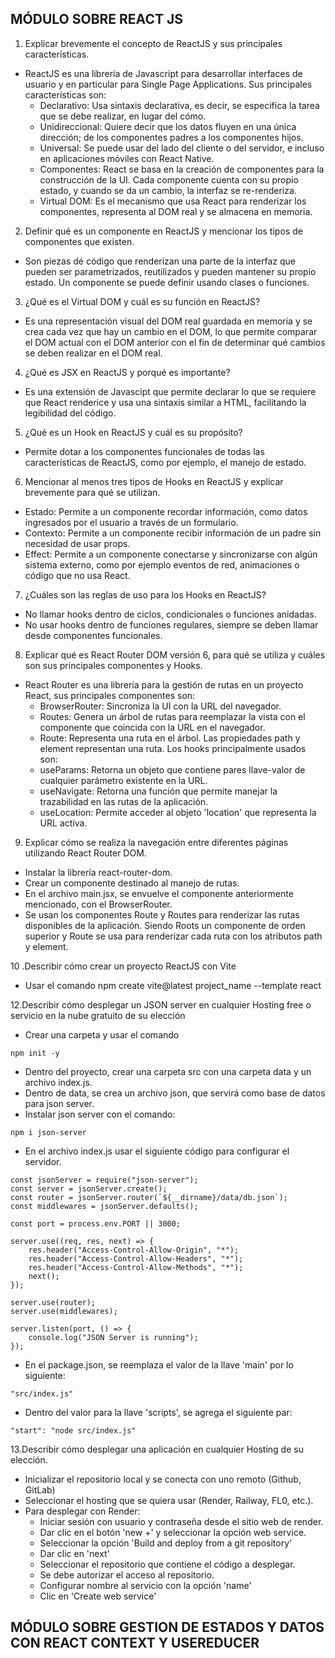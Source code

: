 
## MÓDULO SOBRE REACT JS

1. Explicar brevemente el concepto de ReactJS y sus principales características.
- ReactJS es una librería de Javascript para desarrollar interfaces de usuario y en particular para Single Page Applications. Sus principales características son:
    - Declarativo: Usa sintaxis declarativa, es decir, se especifica la tarea que se debe realizar, en lugar del cómo.
    - Unidireccional: Quiere decir que los datos fluyen en una única dirección; de los componentes padres a los componentes hijos.
    - Universal: Se puede usar del lado del cliente o del servidor, e incluso en aplicaciones móviles con React Native.
    - Componentes: React se basa en la creación de componentes para la construcción de la UI. Cada componente cuenta con su propio estado, y cuando se da un cambio, la interfaz se re-renderiza.
    - Virtual DOM: Es el mecanismo que usa React para renderizar los componentes, representa al DOM real y se almacena en memoria. 
2. Definir qué es un componente en ReactJS y mencionar los tipos de componentes que
existen.
- Son piezas dé código que renderizan una parte de la interfaz que pueden ser parametrizados, reutilizados y pueden mantener su propio estado. Un componente se puede definir usando clases o funciones.
3. ¿Qué es el Virtual DOM y cuál es su función en ReactJS?
- Es una representación visual del DOM real guardada en memoria y se crea cada vez que hay un cambio en el DOM, lo que permite comparar el DOM actual con el DOM anterior con el fin de determinar qué cambios se deben realizar en el DOM real.
4. ¿Qué es JSX en ReactJS y porqué es importante?
- Es una extensión de Javascipt que permite declarar lo que se requiere que React renderice y usa una sintaxis similar a HTML, facilitando la legibilidad del código.
5. ¿Qué es un Hook en ReactJS y cuál es su propósito?
- Permite dotar a los componentes funcionales de todas las características de ReactJS, como por ejemplo, el manejo de estado.
6. Mencionar al menos tres tipos de Hooks en ReactJS y explicar brevemente para qué se utilizan.
- Estado: Permite a un componente recordar información, como datos ingresados por el usuario a través de un formulario.
- Contexto: Permite a un componente recibir información de un padre sin necesidad de usar props.
- Effect: Permite a un componente conectarse y sincronizarse con algún sistema externo, como por ejemplo eventos de red, animaciones o código que no usa React. 

7. ¿Cuáles son las reglas de uso para los Hooks en ReactJS?
- No llamar hooks dentro de ciclos, condicionales o funciones anidadas.
- No usar hooks dentro de funciones regulares, siempre se deben llamar desde componentes funcionales.
8. Explicar qué es React Router DOM versión 6, para qué se utiliza y cuáles son sus
principales componentes y Hooks.
- React Router es una librería para la gestión de rutas en un proyecto React, sus principales componentes son:
    - BrowserRouter: Sincroniza la UI con la URL del navegador. 
    - Routes: Genera un árbol de rutas para reemplazar la vista con el componente que coincida con la URL en el navegador. 
    - Route: Representa una ruta en el árbol. Las propiedades path y element representan una ruta.
    Los hooks principalmente usados son: 
    - useParams: Retorna un objeto que contiene pares llave-valor de cualquier parámetro existente en la URL.
    - useNavigate: Retorna una función que permite manejar la trazabilidad en las rutas de la aplicación.
    - useLocation: Permite acceder al objeto 'location' que representa la URL activa.

9. Explicar cómo se realiza la navegación entre diferentes páginas utilizando React Router DOM.
- Instalar la librería react-router-dom.
- Crear un componente destinado al manejo de rutas.
- En el archivo main.jsx, se envuelve el componente anteriormente mencionado, con el BrowserRouter.
- Se usan los componentes Route y Routes para renderizar las rutas disponibles de la aplicación. Siendo Roots un componente de orden superior y Route se usa para renderizar cada ruta con los atributos path y element.

10 .Describir cómo crear un proyecto ReactJS con Vite
- Usar el comando 
npm create vite@latest project_name --template react

12.Describir cómo desplegar un JSON server en cualquier Hosting free o servicio en la nube gratuito de su elección
- Crear una carpeta y usar el comando
```
npm init -y
```
- Dentro del proyecto, crear una carpeta src con una carpeta data y un archivo index.js.
- Dentro de data, se crea un archivo json, que servirá como base de datos para json server.
- Instalar json server con el comando:
```
npm i json-server
```
- En el archivo index.js usar el siguiente código para configurar el servidor.
```
const jsonServer = require("json-server");
const server = jsonServer.create();
const router = jsonServer.router(`${__dirname}/data/db.json`);
const middlewares = jsonServer.defaults();

const port = process.env.PORT || 3000;

server.use((req, res, next) => {
    res.header("Access-Control-Allow-Origin", "*");
    res.header("Access-Control-Allow-Headers", "*");
    res.header("Access-Control-Allow-Methods", "*");
    next();
});

server.use(router);
server.use(middlewares);

server.listen(port, () => {
    console.log("JSON Server is running");
});
```
- En el package.json, se reemplaza el valor de la llave 'main' por lo siguiente:
```
"src/index.js"
```
- Dentro del valor para la llave 'scripts', se agrega el siguiente par:
```
"start": "node src/index.js"
```

13.Describir cómo desplegar una aplicación en cualquier Hosting de su elección.
- Inicializar el repositorio local y se conecta con uno remoto (Github, GitLab)
- Seleccionar el hosting que se quiera usar (Render, Railway, FL0, etc.).
- Para desplegar con Render:
    - Iniciar sesión con usuario y contraseña desde el sitio web de render.
    - Dar clic en el botón 'new +' y seleccionar la opción web service.
    - Seleccionar la opción 'Build and deploy from a git repository'
    - Dar clic en 'next'
    - Seleccionar el repositorio que contiene el código a desplegar. 
    - Se debe autorizar el acceso al repositorio.
    - Configurar nombre al servicio con la opción 'name'
    - Clic en 'Create web service'



## MÓDULO SOBRE GESTION DE ESTADOS Y DATOS CON REACT CONTEXT Y USEREDUCER
